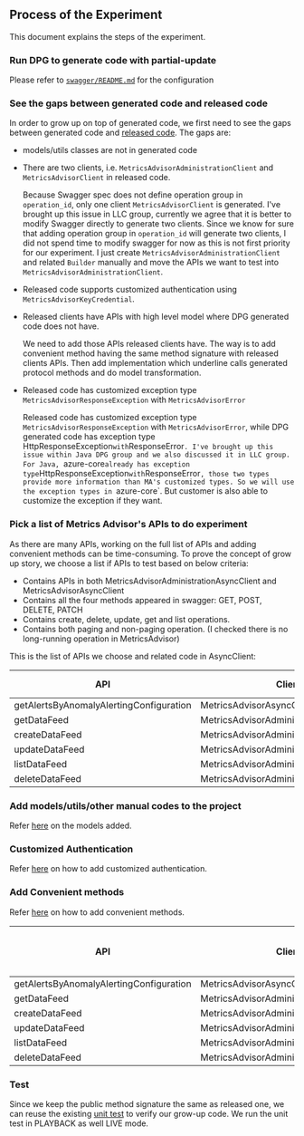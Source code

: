 ## Process of the Experiment

This document explains the steps of the experiment.

### Run DPG to generate code with partial-update

Please refer to [`swagger/README.md`](https://github.com/haolingdong-msft/metrics-advisor-poc/blob/master/swagger/README.md) for the configuration

### See the gaps between generated code and released code

In order to grow up on top of generated code, we first need to see the gaps between generated code and [released code](https://github.com/Azure/azure-sdk-for-java/tree/main/sdk/metricsadvisor/azure-ai-metricsadvisor/src). The gaps are:

* models/utils classes are not in generated code
* There are two clients, i.e. `MetricsAdvisorAdministrationClient` and `MetricsAdvisorClient` in released code.

  Because Swagger spec does not define operation group in `operation_id`, only one client `MetricsAdvisorClient` is generated. I've brought up this issue in LLC group, currently we agree that it is better to modify Swagger directly to generate two clients. Since we know for sure that adding operation group in `operation_id` will generate two clients, I did not spend time to modify swagger for now as this is not first priority for our experiment. I just create `MetricsAdvisorAdministrationClient` and related `Builder` manually and move the APIs we want to test into `MetricsAdvisorAdministrationClient`.

* Released code supports customized authentication using `MetricsAdvisorKeyCredential`.
* Released clients have APIs with high level model where DPG generated code does not have.

  We need to add those APIs released clients have. The way is to add convenient method having the same method signature with released clients APIs. Then add implementation which underline calls generated protocol methods and do model transformation.

* Released code has customized exception type `MetricsAdvisorResponseException` with  `MetricsAdvisorError`

  Released code has customized exception type `MetricsAdvisorResponseException` with  `MetricsAdvisorError`, while DPG generated code has exception type HttpResponseException` with `ResponseError`. I've brought up this issue within Java DPG group and we also discussed it in LLC group. For Java, `azure-core` already has exception type `HttpResponseException` with `ResponseError`, those two types provide more information than MA's customized types. So we will use the exception types in `azure-core`. But customer is also able to customize the exception if they want.

### Pick a list of Metrics Advisor's APIs to do experiment

As there are many APIs, working on the full list of APIs and adding convenient methods can be time-consuming. To prove the concept of grow up story, we choose a list if APIs to test based on below criteria:

* Contains APIs in both MetricsAdvisorAdministrationAsyncClient and MetricsAdvisorAsyncClient
* Contains all the four methods appeared in swagger:  GET, POST, DELETE, PATCH
* Contains create, delete, update, get and list operations.
* Contains both paging and non-paging operation. (I checked there is no long-running operation in MetricsAdvisor)

This is the list of APIs we choose and related code in AsyncClient:

| API                                     | Client                                  | Path                                                                          | Method | Return value |
|-----------------------------------------|-----------------------------------------|-------------------------------------------------------------------------------|--------|--------------|
| getAlertsByAnomalyAlertingConfiguration | MetricsAdvisorAsyncClient               | /enrichment/anomalyDetection/configurations/{configurationId}/anomalies/query | POST   | PagedFlux    |
| getDataFeed                             | MetricsAdvisorAdministrationAsyncClient | /dataFeeds/{dataFeedId}                                                       | GET    | Mono         |
| createDataFeed                          | MetricsAdvisorAdministrationAsyncClient | /dataFeeds                                                                    | POST   | Mono         |
| updateDataFeed                          | MetricsAdvisorAdministrationAsyncClient | /dataFeeds/{dataFeedId}                                                       | PATCH  | Mono         |
| listDataFeed                            | MetricsAdvisorAdministrationAsyncClient | /dataFeeds                                                                    | GET    | PagedFlux    |
| deleteDataFeed                          | MetricsAdvisorAdministrationAsyncClient | /dataFeeds/{dataFeedId}                                                       | DELETE | Mono         |

### Add models/utils/other manual codes to the project

Refer [here](https://github.com/haolingdong-msft/metrics-advisor-poc/blob/master/README.md#L25-L25) on the models added.

### Customized Authentication

Refer [here](https://github.com/haolingdong-msft/metrics-advisor-poc/blob/master/README.md#L14-L14) on how to add customized authentication.

### Add Convenient methods

Refer [here](https://github.com/haolingdong-msft/metrics-advisor-poc/blob/master/README.md#L34-L34) on how to add convenient methods.

| API                                     | Client                                  | Path                                                                          | Method | Return value | Code Reference in Async Client|
|-----------------------------------------|-----------------------------------------|-------------------------------------------------------------------------------|--------|--------------|---------------|
| getAlertsByAnomalyAlertingConfiguration | MetricsAdvisorAsyncClient               | /enrichment/anomalyDetection/configurations/{configurationId}/anomalies/query | POST   | PagedFlux    |[code](https://github.com/haolingdong-msft/metrics-advisor-poc/blob/master/src/main/java/com/azure/ai/metricsadvisor/MetricsAdvisorAsyncClient.java#L65-L89)|
| getDataFeed                             | MetricsAdvisorAdministrationAsyncClient | /dataFeeds/{dataFeedId}                                                       | GET    | Mono         |[code](https://github.com/haolingdong-msft/metrics-advisor-poc/blob/master/src/main/java/com/azure/ai/metricsadvisor/administration/MetricsAdvisorAdministrationAsyncClient.java#L448-L478)||
| createDataFeed                          | MetricsAdvisorAdministrationAsyncClient | /dataFeeds                                                                    | POST   | Mono         |[code](https://github.com/haolingdong-msft/metrics-advisor-poc/blob/master/src/main/java/com/azure/ai/metricsadvisor/administration/MetricsAdvisorAdministrationAsyncClient.java#L273-L384)|
| updateDataFeed                          | MetricsAdvisorAdministrationAsyncClient | /dataFeeds/{dataFeedId}                                                       | PATCH  | Mono         |[code](https://github.com/haolingdong-msft/metrics-advisor-poc/blob/master/src/main/java/com/azure/ai/metricsadvisor/administration/MetricsAdvisorAdministrationAsyncClient.java#L523-L613)|
| listDataFeed                            | MetricsAdvisorAdministrationAsyncClient | /dataFeeds                                                                    | GET    | PagedFlux    |[code](https://github.com/haolingdong-msft/metrics-advisor-poc/blob/master/src/main/java/com/azure/ai/metricsadvisor/administration/MetricsAdvisorAdministrationAsyncClient.java#L155-L205)|
| deleteDataFeed                          | MetricsAdvisorAdministrationAsyncClient | /dataFeeds/{dataFeedId}                                                       | DELETE | Mono         |[code](https://github.com/haolingdong-msft/metrics-advisor-poc/blob/master/src/main/java/com/azure/ai/metricsadvisor/administration/MetricsAdvisorAdministrationAsyncClient.java#L621-L648)|

### Test

Since we keep the public method signature the same as released one, we can reuse the existing [unit test](https://github.com/haolingdong-msft/metrics-advisor-poc/blob/master/src/test/java/com/azure/ai/metricsadvisor) to verify our grow-up code. We run the unit test in PLAYBACK as well LIVE mode.
